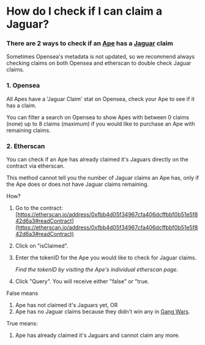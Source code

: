 # How do I check if I can claim a Jaguar?

### There are 2 ways to check if an [Ape](../nft-collections/ape-gang.md) has a [Jaguar](../nft-collections/jaguar-gang.md) claim

Sometimes Opensea's metadata is not updated, so we recommend always checking claims on both Opensea and etherscan to double check Jaguar claims.

### 1. Opensea

All Apes have a 'Jaguar Claim' stat on Opensea, check your Ape to see if it has a claim.

You can filter a search on Opensea to show Apes with between 0 claims (none) up to 8 claims (maximum) if you would like to purchase an Ape with remaining claims.

### 2. Etherscan

You can check if an Ape has already claimed it's Jaguars directly on the contract via etherscan.&#x20;

This method cannot tell you the number of Jaguar claims an Ape has, only if the Ape does or does not have Jaguar claims remaining.

How?

1. Go to the contract: [https://etherscan.io/address/0xfbb4d05f34967cfa406dcffbbf0b51e5f842d6a3#readContract](https://etherscan.io/address/0xfbb4d05f34967cfa406dcffbbf0b51e5f842d6a3#readContract)
2. Click on "isClaimed".
3.  Enter the tokenID for the Ape you would like to check for Jaguar claims.

    _Find the tokenID by visiting the Ape's individual etherscan page._
4. Click "Query". You will receive either "false" or "true.

False means

1. Ape has not claimed it's Jaguars yet, OR
2. Ape has no Jaguar claims because they didn't win any in [Gang Wars](../play-to-earn-games/gang-wars.md).

True means:

1. Ape has already claimed it's Jaguars and cannot claim any more.
